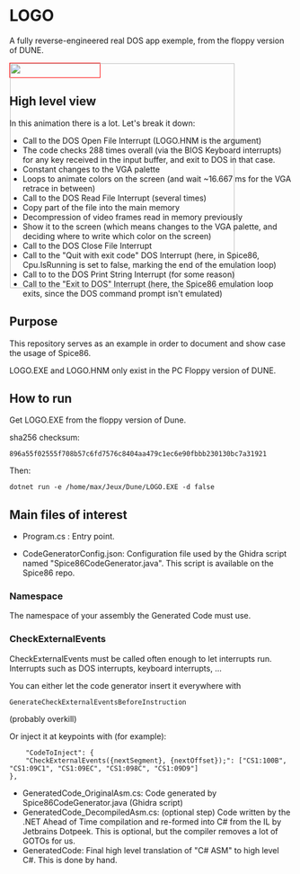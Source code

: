 # LOGO
A fully reverse-engineered real DOS app exemple, from the floppy version of DUNE.

<div style="height: 25px; width: 160px; border: 1px solid red; white-space: nowrap; text-align: center; margin: 1em 0;">
    <span style="display: inline-block; height: 100%; vertical-align: middle;"></span><img src="logo.gif" style="vertical-align: middle; max-height: 400px; max-width: 640px;" height="400" />
</div>

## High level view


In this animation there is a lot. Let's break it down:

- Call to the DOS Open File Interrupt (LOGO.HNM is the argument)
- The code checks 288 times overall (via the BIOS Keyboard interrupts) for any key received in the input buffer, and exit to DOS in that case.
- Constant changes to the VGA palette
- Loops to animate colors on the screen (and wait ~16.667 ms for the VGA retrace in between)
- Call to the DOS Read File Interrupt (several times)
- Copy part of the file into the main memory
- Decompression of video frames read in memory previously
- Show it to the screen (which means changes to the VGA palette, and deciding where to write which color on the screen)
- Call to the DOS Close File Interrupt
- Call to the "Quit with exit code" DOS Interrupt (here, in Spice86, Cpu.IsRunning is set to false, marking the end of the emulation loop)
- Call to to the DOS Print String Interrupt (for some reason)
- Call to the "Exit to DOS" Interrupt (here, the Spice86 emulation loop exits, since the DOS command prompt isn't emulated)

## Purpose

This repository serves as an example in order to document and show case the usage of Spice86.


LOGO.EXE and LOGO.HNM only exist in the PC Floppy version of DUNE.

## How to run

Get LOGO.EXE from the floppy version of Dune.

sha256 checksum:

    896a55f02555f708b57c6fd7576c8404aa479c1ec6e90fbbb230130bc7a31921
Then:

    dotnet run -e /home/max/Jeux/Dune/LOGO.EXE -d false

## Main files of interest

- Program.cs : Entry point.

- CodeGeneratorConfig.json: Configuration file used by the Ghidra script named "Spice86CodeGenerator.java". This script is available on the Spice86 repo.


### Namespace

The namespace of your assembly the Generated Code must use.

### CheckExternalEvents

CheckExternalEvents must be called often enough to let interrupts run. Interrupts such as DOS interrupts, keyboard interrupts, ...

You can either let the code generator insert it everywhere with

    GenerateCheckExternalEventsBeforeInstruction

(probably overkill)

Or inject it at keypoints with (for example):

        "CodeToInject": {
        "CheckExternalEvents({nextSegment}, {nextOffset});": ["CS1:100B", "CS1:09C1", "CS1:09EC", "CS1:098C", "CS1:09D9"]
    },

- GeneratedCode_OriginalAsm.cs: Code generated by Spice86CodeGenerator.java (Ghidra script)
- GeneratedCode_DecompiledAsm.cs: (optional step) Code written by the .NET Ahead of Time compilation and re-formed into C# from the IL by Jetbrains Dotpeek. This is optional, but the compiler removes a lot of GOTOs for us.
- GeneratedCode: Final high level translation of "C# ASM" to high level C#. This is done by hand.

